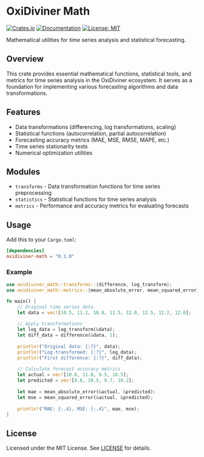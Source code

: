 # OxiDiviner Math

[![Crates.io](https://img.shields.io/crates/v/oxidiviner-math.svg)](https://crates.io/crates/oxidiviner-math)
[![Documentation](https://docs.rs/oxidiviner-math/badge.svg)](https://docs.rs/oxidiviner-math)
[![License: MIT](https://img.shields.io/badge/License-MIT-yellow.svg)](https://opensource.org/licenses/MIT)

Mathematical utilities for time series analysis and statistical forecasting.

## Overview

This crate provides essential mathematical functions, statistical tools, and metrics for time series analysis in the OxiDiviner ecosystem. It serves as a foundation for implementing various forecasting algorithms and data transformations.

## Features

- Data transformations (differencing, log transformations, scaling)
- Statistical functions (autocorrelation, partial autocorrelation)
- Forecasting accuracy metrics (MAE, MSE, RMSE, MAPE, etc.)
- Time series stationarity tests
- Numerical optimization utilities

## Modules

- `transforms` - Data transformation functions for time series preprocessing
- `statistics` - Statistical functions for time series analysis
- `metrics` - Performance and accuracy metrics for evaluating forecasts

## Usage

Add this to your `Cargo.toml`:

```toml
[dependencies]
oxidiviner-math = "0.1.0"
```

### Example

```rust
use oxidiviner_math::transforms::{difference, log_transform};
use oxidiviner_math::metrics::{mean_absolute_error, mean_squared_error};

fn main() {
    // Original time series data
    let data = vec![10.5, 11.2, 10.8, 11.5, 12.0, 12.5, 12.2, 12.8];
    
    // Apply transformations
    let log_data = log_transform(&data);
    let diff_data = difference(&data, 1);
    
    println!("Original data: {:?}", data);
    println!("Log-transformed: {:?}", log_data);
    println!("First difference: {:?}", diff_data);
    
    // Calculate forecast accuracy metrics
    let actual = vec![10.0, 11.0, 9.5, 10.5];
    let predicted = vec![9.8, 10.5, 9.7, 10.2];
    
    let mae = mean_absolute_error(&actual, &predicted);
    let mse = mean_squared_error(&actual, &predicted);
    
    println!("MAE: {:.4}, MSE: {:.4}", mae, mse);
}
```

## License

Licensed under the MIT License. See [LICENSE](LICENSE) for details. 